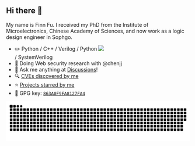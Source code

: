 

## Hi there 👋

My name is Finn Fu. I received my PhD from the Institute of Microelectronics, Chinese Academy of Sciences, and now work as a logic design engineer in Sophgo.

<picture>
    <source media="(prefers-color-scheme: dark)" srcset="https://github-readme-stats-ouuan.vercel.app/api?username=ouuan&theme=dark&show_icons=true">
    <img align="right" width="50%" src="https://github-readme-stats-ouuan.vercel.app/api?username=ouuan&show_icons=true">
</picture>

-   :pencil2: Python / C++ /  Verilog / Python / SystemVerilog
-   :seedling: Doing Web security research with @chenjj
-   :thought_balloon: Ask me anything at [Discussions](https://github.com/ouuan/ouuan/discussions/new/choose)!
-   :mag: [CVEs discovered by me](CVE.md)
-   :star: [Projects starred by me](AWESOME-STARS.md)
-   :key: GPG key: [`863A0F9FA8127FA4`](https://github.com/ouuan.gpg)


<!-- Snake Code Contribution Map 贪吃蛇代码贡献图 -->
<picture>
  <source media="(prefers-color-scheme: dark)" srcset="https://raw.githubusercontent.com/wenxxxxfu/wenxxxxfu/output/github-contribution-grid-snake-dark.svg">
  <source media="(prefers-color-scheme: light)" srcset="https://raw.githubusercontent.com/wenxxxxfu/wenxxxxfu/output/github-contribution-grid-snake.svg">
  <img alt="github contribution grid snake animation" src="https://raw.githubusercontent.com/wenxxxxfu/wenxxxxfu/output/github-contribution-grid-snake.svg">
</picture>

</div>
